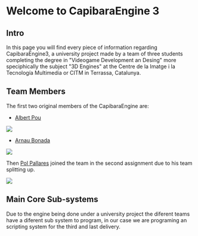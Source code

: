 # Welcome to CapibaraEngine 3

## Intro

In this page you will find every piece of information regarding CapibaraEngine3, a university project made by a team of three students completing the degree in "Videogame Development an Desing" more speciphically the subject "3D Engines" at the Centre de la Imatge i la Tecnología Multimedia or CITM in Terrassa, Catalunya.


## Team Members
The first two original members of the CapibaraEngine are:

- [Albert Pou](https://github.com/Hydeon-git)

![](https://avatars.githubusercontent.com/u/61042411?v=4)

- [Arnau Bonada](https://github.com/arnaubonada)

![](https://avatars.githubusercontent.com/u/61042890?v=4)

Then [Pol Pallares](https://github.com/Zeta115) joined the team in the second assignment due to his team splitting up.

![](https://avatars.githubusercontent.com/u/60982476?v=4)


## Main Core Sub-systems

Due to the engine being done under a university project the diferent teams have a diferent sub system to program, in our case we are programing an scripting system for the third and last delivery.







